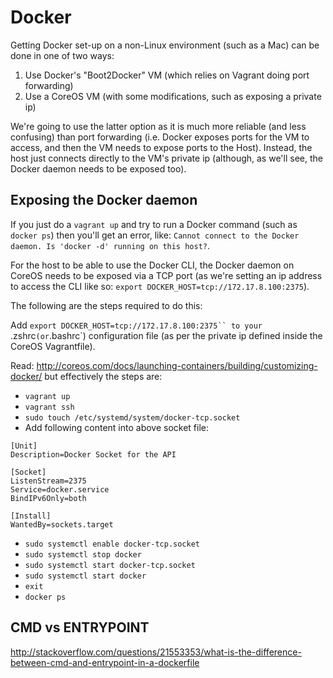 # Docker

Getting Docker set-up on a non-Linux environment (such as a Mac) can be done in one of two ways:

1. Use Docker's "Boot2Docker" VM (which relies on Vagrant doing port forwarding)
2. Use a CoreOS VM (with some modifications, such as exposing a private ip)

We're going to use the latter option as it is much more reliable (and less confusing) than port forwarding (i.e. Docker exposes ports for the VM to access, and then the VM needs to expose ports to the Host). Instead, the host just connects directly to the VM's private ip (although, as we'll see, the Docker daemon needs to be exposed too).

## Exposing the Docker daemon

If you just do a `vagrant up` and try to run a Docker command (such as `docker ps`) then you'll get an error, like: `Cannot connect to the Docker daemon. Is 'docker -d' running on this host?`.

For the host to be able to use the Docker CLI, the Docker daemon on CoreOS needs to be exposed via a TCP port (as we're setting an ip address to access the CLI like so: `export DOCKER_HOST=tcp://172.17.8.100:2375`).

The following are the steps required to do this:

Add `export DOCKER_HOST=tcp://172.17.8.100:2375`` to your `.zshrc` (or `.bashrc`) configuration file (as per the private ip defined inside the CoreOS Vagrantfile).

Read: http://coreos.com/docs/launching-containers/building/customizing-docker/ but effectively the steps are:

- `vagrant up`
- `vagrant ssh`
- `sudo touch /etc/systemd/system/docker-tcp.socket`
- Add following content into above socket file:

```
[Unit]
Description=Docker Socket for the API

[Socket]
ListenStream=2375
Service=docker.service
BindIPv6Only=both

[Install]
WantedBy=sockets.target
```

- `sudo systemctl enable docker-tcp.socket`
- `sudo systemctl stop docker`
- `sudo systemctl start docker-tcp.socket`
- `sudo systemctl start docker`
- `exit`
- `docker ps`

## CMD vs ENTRYPOINT

http://stackoverflow.com/questions/21553353/what-is-the-difference-between-cmd-and-entrypoint-in-a-dockerfile
